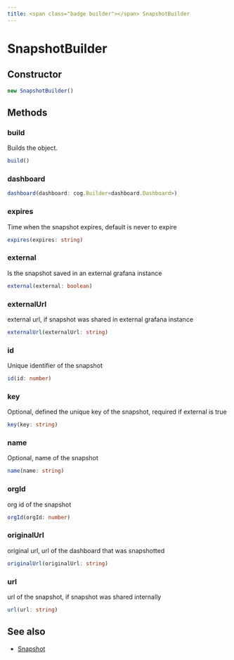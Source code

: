 ```yaml
---
title: <span class="badge builder"></span> SnapshotBuilder
---
```

# <span class="badge builder"></span> SnapshotBuilder

## Constructor

```typescript
new SnapshotBuilder()
```
## Methods

### <span class="badge object-method"></span> build

Builds the object.

```typescript
build()
```

### <span class="badge object-method"></span> dashboard

```typescript
dashboard(dashboard: cog.Builder<dashboard.Dashboard>)
```

### <span class="badge object-method"></span> expires

Time when the snapshot expires, default is never to expire

```typescript
expires(expires: string)
```

### <span class="badge object-method"></span> external

Is the snapshot saved in an external grafana instance

```typescript
external(external: boolean)
```

### <span class="badge object-method"></span> externalUrl

external url, if snapshot was shared in external grafana instance

```typescript
externalUrl(externalUrl: string)
```

### <span class="badge object-method"></span> id

Unique identifier of the snapshot

```typescript
id(id: number)
```

### <span class="badge object-method"></span> key

Optional, defined the unique key of the snapshot, required if external is true

```typescript
key(key: string)
```

### <span class="badge object-method"></span> name

Optional, name of the snapshot

```typescript
name(name: string)
```

### <span class="badge object-method"></span> orgId

org id of the snapshot

```typescript
orgId(orgId: number)
```

### <span class="badge object-method"></span> originalUrl

original url, url of the dashboard that was snapshotted

```typescript
originalUrl(originalUrl: string)
```

### <span class="badge object-method"></span> url

url of the snapshot, if snapshot was shared internally

```typescript
url(url: string)
```

## See also

 * <span class="badge object-type-interface"></span> [Snapshot](./object-Snapshot.md)
